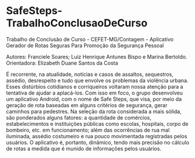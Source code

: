 # SafeSteps-TrabalhoConclusaoDeCurso

Trabalho de Conclusão de Curso - CEFET-MG/Contagem - Aplicativo Gerador de Rotas Seguras Para Promoção da Segurança Pessoal

Autores: Franciele Soares; Luiz Henrique Antunes Bispo e Marina Bertoldo.
Orientadora: Elizabeth Duane Santos da Costa

É recorrente, na atualidade, notícias e casos de assaltos, sequestros, assédio, desrespeito e tudo que envolve os problemas da violência
urbana. Esses distúrbios cotidianos e corriqueiros voltaram nossa atenção para a tentativa de ajudar a aplacá-los. 
Com isso em foco, o grupo desenvolveu um aplicativo Android, com o nome de Safe Steps, que visa, por meio da geração de rota 
baseadas em alguns critérios de segurança, gerar caminhos para pedestres. 
Na seleção da rota considerada a mais sólida, são ponderados alguns fatores: a quantidade de comércios, estabelecimentos e instituições públicas como escolas, hospitais, corpo de bombeiro, etc. em funcionamento; 
além das ocorrências de rua mal iluminada, assédio costumeiro e rua pouco movimentada registradas pelos usuários.
O aplicativo é, portanto, dinâmico, tendo mais precisão no cálculo de rotas a medida que é munido de informações pelos usuários.
